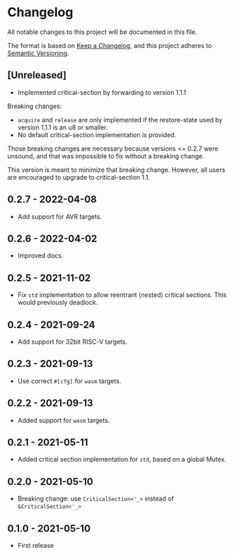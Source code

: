 # Changelog

All notable changes to this project will be documented in this file.

The format is based on [Keep a Changelog](https://keepachangelog.com/en/1.0.0/),
and this project adheres to [Semantic Versioning](https://semver.org/spec/v2.0.0.html).

## [Unreleased]

- Implemented critical-section by forwarding to version 1.1.1

Breaking changes:

- `acquire` and `release` are only implemented if the restore-state used by
  version 1.1.1 is an u8 or smaller.
- No default critical-section implementation is provided.

Those breaking changes are necessary because versions <= 0.2.7 were unsound, and that
was impossible to fix without a breaking change.

This version is meant to minimize that breaking change. However, all
users are encouraged to upgrade to critical-section 1.1.

## 0.2.7 - 2022-04-08

- Add support for AVR targets.

## 0.2.6 - 2022-04-02

- Improved docs.

## 0.2.5 - 2021-11-02

- Fix `std` implementation to allow reentrant (nested) critical sections. This would previously deadlock.

## 0.2.4 - 2021-09-24

- Add support for 32bit RISC-V targets.

## 0.2.3 - 2021-09-13

- Use correct `#[cfg]` for `wasm` targets.

## 0.2.2 - 2021-09-13

- Added support for `wasm` targets.

## 0.2.1 - 2021-05-11

- Added critical section implementation for `std`, based on a global Mutex.

## 0.2.0 - 2021-05-10

- Breaking change: use `CriticalSection<'_>` instead of `&CriticalSection<'_>`

## 0.1.0 - 2021-05-10

- First release
